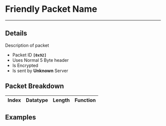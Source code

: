 # Friendly Packet Name #

---


## Details ##

Description of packet
  * Packet ID **`[0x92]`**
  * Uses Normal 5 Byte header
  * Is Encrypted
  * Is sent by **Unknown** Server

## Packet Breakdown ##
| Index | Datatype | Length | Function |
|:------|:---------|:-------|:---------|

## Examples ##